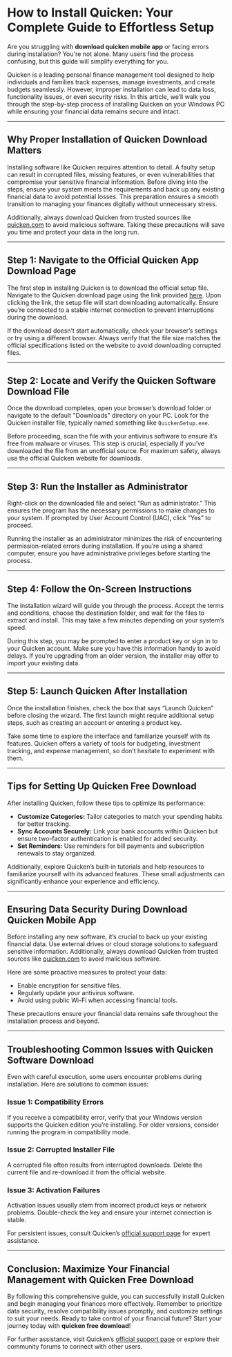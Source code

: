 # How to Install Quicken: Your Complete Guide to Effortless Setup  

Are you struggling with **download quicken mobile app** or facing errors during installation? You're not alone. Many users find the process confusing, but this guide will simplify everything for you.  

Quicken is a leading personal finance management tool designed to help individuals and families track expenses, manage investments, and create budgets seamlessly. However, improper installation can lead to data loss, functionality issues, or even security risks. In this article, we’ll walk you through the step-by-step process of installing Quicken on your Windows PC while ensuring your financial data remains secure and intact.  

---

## Why Proper Installation of **Quicken Download** Matters  

Installing software like Quicken requires attention to detail. A faulty setup can result in corrupted files, missing features, or even vulnerabilities that compromise your sensitive financial information. Before diving into the steps, ensure your system meets the requirements and back up any existing financial data to avoid potential losses. This preparation ensures a smooth transition to managing your finances digitally without unnecessary stress.  

Additionally, always download Quicken from trusted sources like [quicken.com](https://quicken.com) to avoid malicious software. Taking these precautions will save you time and protect your data in the long run.  

---

## Step 1: Navigate to the Official **Quicken App Download** Page  

The first step in installing Quicken is to download the official setup file. Navigate to the Quicken download page using the link provided [here](https://quicken.com/download). Upon clicking the link, the setup file will start downloading automatically. Ensure you’re connected to a stable internet connection to prevent interruptions during the download.  

If the download doesn’t start automatically, check your browser’s settings or try using a different browser. Always verify that the file size matches the official specifications listed on the website to avoid downloading corrupted files.  

---

## Step 2: Locate and Verify the **Quicken Software Download** File  

Once the download completes, open your browser’s download folder or navigate to the default "Downloads" directory on your PC. Look for the Quicken installer file, typically named something like `QuickenSetup.exe`.  

Before proceeding, scan the file with your antivirus software to ensure it’s free from malware or viruses. This step is crucial, especially if you’ve downloaded the file from an unofficial source. For maximum safety, always use the official Quicken website for downloads.  

---

## Step 3: Run the Installer as Administrator  

Right-click on the downloaded file and select “Run as administrator.” This ensures the program has the necessary permissions to make changes to your system. If prompted by User Account Control (UAC), click “Yes” to proceed.  

Running the installer as an administrator minimizes the risk of encountering permission-related errors during installation. If you’re using a shared computer, ensure you have administrative privileges before starting the process.  

---

## Step 4: Follow the On-Screen Instructions  

The installation wizard will guide you through the process. Accept the terms and conditions, choose the destination folder, and wait for the files to extract and install. This may take a few minutes depending on your system’s speed.  

During this step, you may be prompted to enter a product key or sign in to your Quicken account. Make sure you have this information handy to avoid delays. If you’re upgrading from an older version, the installer may offer to import your existing data.  

---

## Step 5: Launch Quicken After Installation  

Once the installation finishes, check the box that says “Launch Quicken” before closing the wizard. The first launch might require additional setup steps, such as creating an account or entering a product key.  

Take some time to explore the interface and familiarize yourself with its features. Quicken offers a variety of tools for budgeting, investment tracking, and expense management, so don’t hesitate to experiment with them.  

---

## Tips for Setting Up **Quicken Free Download**  

After installing Quicken, follow these tips to optimize its performance:  

- **Customize Categories:** Tailor categories to match your spending habits for better tracking.  
- **Sync Accounts Securely:** Link your bank accounts within Quicken but ensure two-factor authentication is enabled for added security.  
- **Set Reminders:** Use reminders for bill payments and subscription renewals to stay organized.  

Additionally, explore Quicken’s built-in tutorials and help resources to familiarize yourself with its advanced features. These small adjustments can significantly enhance your experience and efficiency.  

---

## Ensuring Data Security During **Download Quicken Mobile App**  

Before installing any new software, it’s crucial to back up your existing financial data. Use external drives or cloud storage solutions to safeguard sensitive information. Additionally, always download Quicken from trusted sources like [quicken.com](https://quicken.com) to avoid malicious software.  

Here are some proactive measures to protect your data:  
- Enable encryption for sensitive files.  
- Regularly update your antivirus software.  
- Avoid using public Wi-Fi when accessing financial tools.  

These precautions ensure your financial data remains safe throughout the installation process and beyond.  

---

## Troubleshooting Common Issues with **Quicken Software Download**  

Even with careful execution, some users encounter problems during installation. Here are solutions to common issues:  

### Issue 1: Compatibility Errors  
If you receive a compatibility error, verify that your Windows version supports the Quicken edition you’re installing. For older versions, consider running the program in compatibility mode.  

### Issue 2: Corrupted Installer File  
A corrupted file often results from interrupted downloads. Delete the current file and re-download it from the official website.  

### Issue 3: Activation Failures  
Activation issues usually stem from incorrect product keys or network problems. Double-check the key and ensure your internet connection is stable.  

For persistent issues, consult Quicken’s [official support page](https://support.quicken.com) for expert assistance.  

---

## Conclusion: Maximize Your Financial Management with **Quicken Free Download**  

By following this comprehensive guide, you can successfully install Quicken and begin managing your finances more effectively. Remember to prioritize data security, resolve compatibility issues promptly, and customize settings to suit your needs. Ready to take control of your financial future? Start your journey today with **quicken free download**!  

For further assistance, visit Quicken’s [official support page](https://support.quicken.com) or explore their community forums to connect with other users.  
